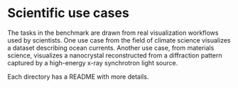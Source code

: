 # Scientific use cases

The tasks in the benchmark are drawn from real visualization workflows used by scientists.
One use case from the field of climate science visualizes a dataset describing ocean currents.
Another use case, from materials science, visualizes a nanocrystal reconstructed from a diffraction pattern captured by a high-energy x-ray synchrotron light source.

Each directory has a README with more details.
